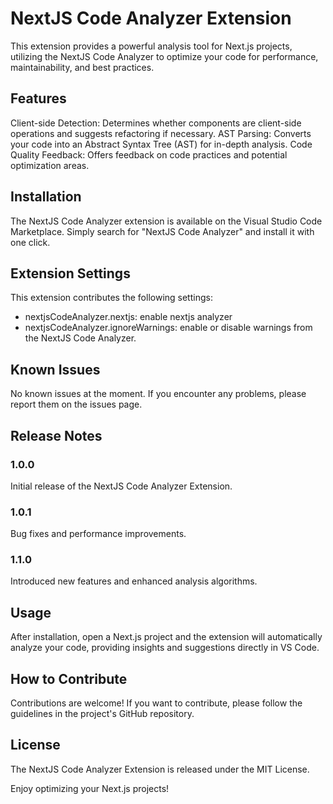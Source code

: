 # NextJS Code Analyzer Extension
This extension provides a powerful analysis tool for Next.js projects, utilizing the NextJS Code Analyzer to optimize your code for performance, maintainability, and best practices.

## Features
Client-side Detection: Determines whether components are client-side operations and suggests refactoring if necessary.
AST Parsing: Converts your code into an Abstract Syntax Tree (AST) for in-depth analysis.
Code Quality Feedback: Offers feedback on code practices and potential optimization areas.

## Installation
The NextJS Code Analyzer extension is available on the Visual Studio Code Marketplace. Simply search for "NextJS Code Analyzer" and install it with one click.


## Extension Settings
This extension contributes the following settings:

- nextjsCodeAnalyzer.nextjs: enable nextjs analyzer
- nextjsCodeAnalyzer.ignoreWarnings: enable or disable warnings from the NextJS Code Analyzer.

## Known Issues
No known issues at the moment. If you encounter any problems, please report them on the issues page.

## Release Notes
### 1.0.0
Initial release of the NextJS Code Analyzer Extension.

### 1.0.1
Bug fixes and performance improvements.

### 1.1.0
Introduced new features and enhanced analysis algorithms.

## Usage
After installation, open a Next.js project and the extension will automatically analyze your code, providing insights and suggestions directly in VS Code.

## How to Contribute
Contributions are welcome! If you want to contribute, please follow the guidelines in the project's GitHub repository.

## License
The NextJS Code Analyzer Extension is released under the MIT License.

Enjoy optimizing your Next.js projects!